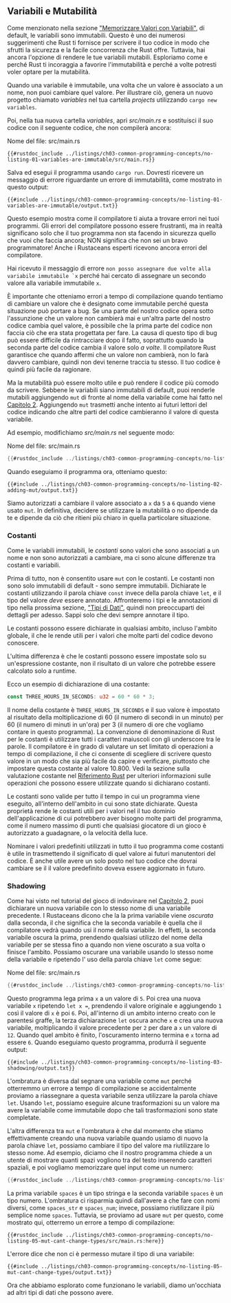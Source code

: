 ## Variabili e Mutabilità

Come menzionato nella sezione ["Memorizzare Valori con
Variabili"][storing-values-with-variables]<!-- ignore -->, di default,
le variabili sono immutabili. Questo è uno dei numerosi suggerimenti che Rust ti fornisce per scrivere
il tuo codice in modo che sfrutti la sicurezza e la facile concorrenza che
Rust offre. Tuttavia, hai ancora l'opzione di rendere le tue variabili mutabili.
Esploriamo come e perché Rust ti incoraggia a favorire l'immutabilità e perché
a volte potresti voler optare per la mutabilità.

Quando una variabile è immutabile, una volta che un valore è associato a un nome, non puoi cambiare
quel valore. Per illustrare ciò, genera un nuovo progetto chiamato *variables* nel
tua cartella *projects* utilizzando `cargo new variables`.

Poi, nella tua nuova cartella *variables*, apri *src/main.rs* e sostituisci il suo
codice con il seguente codice, che non compilerà ancora:

<span class="filename">Nome del file: src/main.rs</span>

```rust,ignore,does_not_compile
{{#rustdoc_include ../listings/ch03-common-programming-concepts/no-listing-01-variables-are-immutable/src/main.rs}}
```

Salva ed esegui il programma usando `cargo run`. Dovresti ricevere un messaggio di errore
riguardante un errore di immutabilità, come mostrato in questo output:

```console
{{#include ../listings/ch03-common-programming-concepts/no-listing-01-variables-are-immutable/output.txt}}
```

Questo esempio mostra come il compilatore ti aiuta a trovare errori nei tuoi programmi.
Gli errori del compilatore possono essere frustranti, ma in realtà significano solo che il tuo programma
non sta facendo in sicurezza quello che vuoi che faccia ancora; NON significa che non sei
un bravo programmatore! Anche i Rustaceans esperti ricevono ancora errori del compilatore.

Hai ricevuto il messaggio di errore ``non posso assegnare due volte alla variabile immutabile `x``
perché hai cercato di assegnare un secondo valore alla variabile immutabile `x`.

È importante che otteniamo errori a tempo di compilazione quando tentiamo di cambiare un
valore che è designato come immutabile perché questa situazione può portare a
bug. Se una parte del nostro codice opera sotto l'assunzione che un valore non cambierà mai e un'altra parte del nostro codice cambia quel valore, è possibile
che la prima parte del codice non faccia ciò che era stata progettata per fare. La causa
di questo tipo di bug può essere difficile da rintracciare dopo il fatto, soprattutto
quando la seconda parte del codice cambia il valore solo *a volte*. Il
compilatore Rust garantisce che quando affermi che un valore non cambierà, non lo farà davvero
cambiare, quindi non devi tenerne traccia tu stesso. Il tuo codice è quindi
più facile da ragionare.

Ma la mutabilità può essere molto utile e può rendere il codice più comodo da scrivere.
Sebbene le variabili siano immutabili di default, puoi renderle mutabili aggiungendo `mut` di fronte al nome della variabile come hai fatto nel [Capitolo 2][storing-values-with-variables]<!-- ignore -->. Aggiungendo `mut` trasmetti anche
intento ai futuri lettori del codice indicando che altre parti del codice
cambieranno il valore di questa variabile.

Ad esempio, modifichiamo *src/main.rs* nel seguente modo:

<span class="filename">Nome del file: src/main.rs</span>

```rust
{{#rustdoc_include ../listings/ch03-common-programming-concepts/no-listing-02-adding-mut/src/main.rs}}
```

Quando eseguiamo il programma ora, otteniamo questo:

```console
{{#include ../listings/ch03-common-programming-concepts/no-listing-02-adding-mut/output.txt}}
```

Siamo autorizzati a cambiare il valore associato a `x` da `5` a `6` quando viene
usato `mut`. In definitiva, decidere se utilizzare la mutabilità o no dipende da te e
dipende da ciò che ritieni più chiaro in quella particolare situazione.

### Costanti

Come le variabili immutabili, le *costanti* sono valori che sono associati a un nome e
non sono autorizzati a cambiare, ma ci sono alcune differenze tra costanti
e variabili.

Prima di tutto, non è consentito usare `mut` con le costanti. Le costanti non sono solo
immutabili di default - sono sempre immutabili. Dichiarate le costanti utilizzando il
parola chiave `const` invece della parola chiave `let`, e il tipo del valore *deve*
essere annotato. Affronteremo i tipi e le annotazioni di tipo nella prossima sezione,
["Tipi di Dati"][data-types]<!-- ignore -->, quindi non preoccuparti dei dettagli
per adesso. Sappi solo che devi sempre annotare il tipo.

Le costanti possono essere dichiarate in qualsiasi ambito, incluso l'ambito globale, il che le rende
utili per i valori che molte parti del codice devono conoscere.

L'ultima differenza è che le costanti possono essere impostate solo su un'espressione costante,
non il risultato di un valore che potrebbe essere calcolato solo a runtime.

Ecco un esempio di dichiarazione di una costante:

```rust
const THREE_HOURS_IN_SECONDS: u32 = 60 * 60 * 3;
```

Il nome della costante è `THREE_HOURS_IN_SECONDS` e il suo valore è impostato al
risultato della moltiplicazione di 60 (il numero di secondi in un minuto) per 60 (il numero
di minuti in un'ora) per 3 (il numero di ore che vogliamo contare in questo
programma). La convenzione di denominazione di Rust per le costanti è utilizzare tutti i caratteri maiuscoli con
gli underscore tra le parole. Il compilatore è in grado di valutare un set limitato di
operazioni a tempo di compilazione, il che ci consente di scegliere di scrivere questo valore in un
modo che sia più facile da capire e verificare, piuttosto che impostare questa costante
al valore 10.800. Vedi la sezione sulla valutazione costante nel [Riferimento Rust][const-eval] per ulteriori informazioni sulle operazioni che possono essere utilizzate
quando si dichiarano costanti.

Le costanti sono valide per tutto il tempo in cui un programma viene eseguito, all'interno dell'ambito in
cui sono state dichiarate. Questa proprietà rende le costanti utili per i valori nel
il tuo dominio dell'applicazione di cui potrebbero aver bisogno molte parti del programma, come il numero massimo di punti che qualsiasi giocatore di un gioco è autorizzato a
guadagnare, o la velocità della luce.

Nominare i valori predefiniti utilizzati in tutto il tuo programma come costanti è utile in
trasmettendo il significato di quel valore ai futuri manutentori del codice. È anche
utile avere un solo posto nel tuo codice che dovrai cambiare se il
il valore predefinito doveva essere aggiornato in futuro.

### Shadowing

Come hai visto nel tutorial del gioco di indovinare nel [Capitolo
2][comparing-the-guess-to-the-secret-number]<!-- ignore -->, puoi dichiarare un
nuova variabile con lo stesso nome di una variabile precedente. I Rustaceans dicono che la
la prima variabile viene *oscurata* dalla seconda, il che significa che la seconda
variabile è quella che il compilatore vedrà quando usi il nome della variabile.
In effetti, la seconda variabile oscura la prima, prendendo qualsiasi utilizzo del nome della variabile per se stessa fino a quando non viene oscurato a sua volta o finisce l'ambito.
Possiamo oscurare una variabile usando lo stesso nome della variabile e ripetendo l'
uso della parola chiave `let` come segue:

<span class="filename">Nome del file: src/main.rs</span>

```rust
{{#rustdoc_include ../listings/ch03-common-programming-concepts/no-listing-03-shadowing/src/main.rs}}
```

Questo programma lega prima `x` a un valore di `5`. Poi crea una nuova variabile
`x` ripetendo `let x =`, prendendo il valore originale e aggiungendo `1` così il
valore di `x` è poi `6`. Poi, all'interno di un ambito interno creato con le parentesi graffe,
la terza dichiarazione `let` oscura anche `x` e crea una nuova
variabile, moltiplicando il valore precedente per `2` per dare a `x` un valore di `12`.
Quando quel ambito è finito, l'oscuramento interno termina e `x` torna ad essere `6`.
Quando eseguiamo questo programma, produrrà il seguente output:

```console
{{#include ../listings/ch03-common-programming-concepts/no-listing-03-shadowing/output.txt}}
```

L'ombratura è diversa dal segnare una variabile come `mut` perché otterremmo un
errore a tempo di compilazione se accidentalmente proviamo a riassegnare a questa variabile senza
utilizzare la parola chiave `let`. Usando `let`, possiamo eseguire alcune trasformazioni
su un valore ma avere la variabile come immutabile dopo che tali trasformazioni sono state completate.

L'altra differenza tra `mut` e l'ombratura è che dal momento che stiamo
effettivamente creando una nuova variabile quando usiamo di nuovo la parola chiave `let`, possiamo
cambiare il tipo del valore ma riutilizzare lo stesso nome. Ad esempio, diciamo che il nostro
programma chiede a un utente di mostrare quanti spazi vogliono tra del testo
inserendo caratteri spaziali, e poi vogliamo memorizzare quel input come un numero:

```rust
{{#rustdoc_include ../listings/ch03-common-programming-concepts/no-listing-04-shadowing-can-change-types/src/main.rs:here}}
```

La prima variabile `spaces` è un tipo stringa e la seconda variabile `spaces`
è un tipo numero. L'ombratura ci risparmia quindi dall'avere a che fare con
nomi diversi, come `spaces_str` e `spaces_num`; invece, possiamo riutilizzare
il più semplice nome `spaces`. Tuttavia, se proviamo ad usare `mut` per questo, come mostrato
qui, otterremo un errore a tempo di compilazione:

```rust,ignore,does_not_compile
{{#rustdoc_include ../listings/ch03-common-programming-concepts/no-listing-05-mut-cant-change-types/src/main.rs:here}}
```

L'errore dice che non ci è permesso mutare il tipo di una variabile:

```console
{{#include ../listings/ch03-common-programming-concepts/no-listing-05-mut-cant-change-types/output.txt}}
```

Ora che abbiamo esplorato come funzionano le variabili, diamo un'occhiata ad altri tipi di dati che
possono avere.

[comparing-the-guess-to-the-secret-number]:
ch02-00-guessing-game-tutorial.html#comparing-the-guess-to-the-secret-number
[data-types]: ch03-02-data-types.html#data-types
[storing-values-with-variables]: ch02-00-guessing-game-tutorial.html#storing-values-with-variables
[const-eval]: ../reference/const_eval.html

